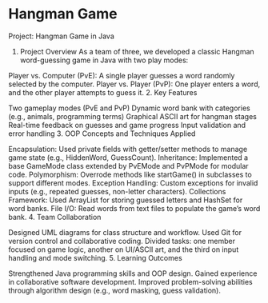 # Hangman Game

 Project: Hangman Game in Java

1. Project Overview
As a team of three, we developed a classic Hangman word-guessing game in Java with two play modes:

Player vs. Computer (PvE): A single player guesses a word randomly selected by the computer.
Player vs. Player (PvP): One player enters a word, and the other player attempts to guess it.
2. Key Features

Two gameplay modes (PvE and PvP)
Dynamic word bank with categories (e.g., animals, programming terms)
Graphical ASCII art for hangman stages
Real-time feedback on guesses and game progress
Input validation and error handling
3. OOP Concepts and Techniques Applied

Encapsulation: Used private fields with getter/setter methods to manage game state (e.g., HiddenWord, GuessCount).
Inheritance: Implemented a base GameMode class extended by PvEMode and PvPMode for modular code.
Polymorphism: Overrode methods like startGame() in subclasses to support different modes.
Exception Handling: Custom exceptions for invalid inputs (e.g., repeated guesses, non-letter characters).
Collections Framework: Used ArrayList for storing guessed letters and HashSet for word banks.
File I/O: Read words from text files to populate the game’s word bank.
4. Team Collaboration

Designed UML diagrams for class structure and workflow.
Used Git for version control and collaborative coding.
Divided tasks: one member focused on game logic, another on UI/ASCII art, and the third on input handling and mode switching.
5. Learning Outcomes

Strengthened Java programming skills and OOP design.
Gained experience in collaborative software development.
Improved problem-solving abilities through algorithm design (e.g., word masking, guess validation).
